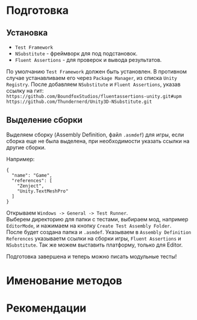 # Подготовка

## Установка


- `Test Framework`
- `NSubstitute` - фреймворк для под подстановок.
- `Fluent Assertions` - для проверок и вывода результатов.

По умолчанию `Test Framework` должен быть установлен. В противном случае устанавливаем его через `Package Manager`, из списка `Unity Registry`.
После добавляем `NSubstitute` и `Fluent Assertions`, указав ссылку на гит:  
`https://github.com/BoundfoxStudios/fluentassertions-unity.git#upm`  
`https://github.com/Thundernerd/Unity3D-NSubstitute.git`  

## Выделение сборки

Выделяем сборку (Assembly Definition, файл `.asmdef`) для игры, если сборка еще не была выделена, при необходимости указать ссылки на другие сборки.

Например:  
```
{
  "name": "Game",
  "references": [
    "Zenject",
    "Unity.TextMeshPro"
  ]
}
```

Открываем `Windows -> General -> Test Runner`.  
Выберем директорию для папки с тестами, выбираем мод, например `EditorMode`, и нажимаем на кнопку `Create Test Assembly Folder`.  
После будет создана папка и `.asmdef`.
Указываем в `Assembly Definition References` указываетм ссылки на сборки игры, `Fluent Assertions` и `NSubstitute`.
Так же можем выставить платформу, только для Editor.

Подготовка завершена и теперь можно писать модульные тесты!

# Именование методов

# Рекомендации